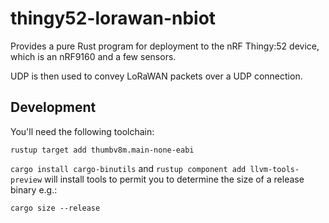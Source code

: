 thingy52-lorawan-nbiot
===

Provides a pure Rust program for deployment to the nRF Thingy:52 device, which is an nRF9160
and a few sensors.

UDP is then used to convey LoRaWAN packets over a UDP connection.

Development
---

You'll need the following toolchain:

```
rustup target add thumbv8m.main-none-eabi
```

`cargo install cargo-binutils` and `rustup component add llvm-tools-preview` will install tools to permit you to determine the size of a release binary e.g.:

```
cargo size --release
```
